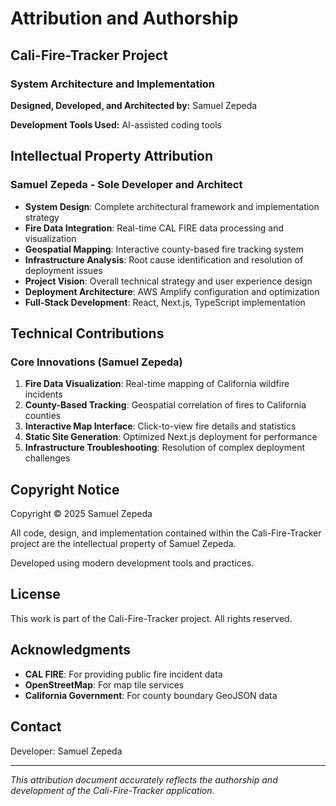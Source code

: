 # Attribution and Authorship

## Cali-Fire-Tracker Project

### System Architecture and Implementation

**Designed, Developed, and Architected by:** Samuel Zepeda

**Development Tools Used:** AI-assisted coding tools

## Intellectual Property Attribution

### Samuel Zepeda - Sole Developer and Architect
- **System Design**: Complete architectural framework and implementation strategy
- **Fire Data Integration**: Real-time CAL FIRE data processing and visualization
- **Geospatial Mapping**: Interactive county-based fire tracking system
- **Infrastructure Analysis**: Root cause identification and resolution of deployment issues
- **Project Vision**: Overall technical strategy and user experience design
- **Deployment Architecture**: AWS Amplify configuration and optimization
- **Full-Stack Development**: React, Next.js, TypeScript implementation

## Technical Contributions

### Core Innovations (Samuel Zepeda)
1. **Fire Data Visualization**: Real-time mapping of California wildfire incidents
2. **County-Based Tracking**: Geospatial correlation of fires to California counties
3. **Interactive Map Interface**: Click-to-view fire details and statistics
4. **Static Site Generation**: Optimized Next.js deployment for performance
5. **Infrastructure Troubleshooting**: Resolution of complex deployment challenges

## Copyright Notice

Copyright © 2025 Samuel Zepeda

All code, design, and implementation contained within the Cali-Fire-Tracker project are the intellectual property of Samuel Zepeda.

Developed using modern development tools and practices.

## License

This work is part of the Cali-Fire-Tracker project. All rights reserved.

## Acknowledgments

- **CAL FIRE**: For providing public fire incident data
- **OpenStreetMap**: For map tile services
- **California Government**: For county boundary GeoJSON data

## Contact

Developer: Samuel Zepeda

---

*This attribution document accurately reflects the authorship and development of the Cali-Fire-Tracker application.*